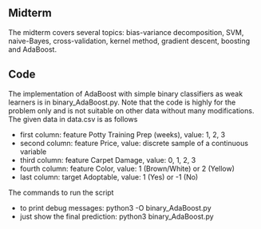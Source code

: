 ## Midterm
The midterm covers several topics: bias-variance decomposition, SVM, naive-Bayes, cross-validation, kernel method, gradient descent, boosting and AdaBoost.

## Code
The implementation of AdaBoost with simple binary classifiers as weak learners is in binary_AdaBoost.py. Note that the code is highly for the problem only and is not suitable on other data without many modifications.
The given data in data.csv is as follows
- first column: feature Potty Training Prep (weeks), value: 1, 2, 3
- second column: feature Price, value: discrete sample of a continuous variable
- third column: feature Carpet Damage, value: 0, 1, 2, 3
- fourth column: feature Color, value: 1 (Brown/White) or 2 (Yellow)
- last column: target Adoptable, value: 1 (Yes) or -1 (No)

The commands to run the script
- to print debug messages: python3 -O binary_AdaBoost.py 
- just show the final prediction: python3 binary_AdaBoost.py